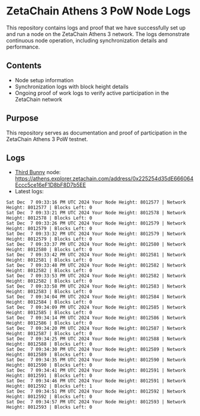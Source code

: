 # ZetaChain Athens 3 PoW Node Logs
This repository contains logs and proof that we have successfully set up and run a node on the ZetaChain Athens 3 network. The logs demonstrate continuous node operation, including synchronization details and performance.

## Contents
- Node setup information
- Synchronization logs with block height details
- Ongoing proof of work logs to verify active participation in the ZetaChain network

## Purpose
This repository serves as documentation and proof of participation in the ZetaChain Athens 3 PoW testnet.

## Logs

- [Third Bunny](https://thirdbunny.xyz/) node: https://athens.explorer.zetachain.com/address/0x225254d35dE666064Eccc5ce16eF1D8bF8D7b5EE
- Latest logs:
```
Sat Dec  7 09:33:16 PM UTC 2024 Your Node Height: 8012577 | Network Height: 8012577 | Blocks Left: 0
Sat Dec  7 09:33:21 PM UTC 2024 Your Node Height: 8012578 | Network Height: 8012578 | Blocks Left: 0
Sat Dec  7 09:33:26 PM UTC 2024 Your Node Height: 8012579 | Network Height: 8012579 | Blocks Left: 0
Sat Dec  7 09:33:32 PM UTC 2024 Your Node Height: 8012579 | Network Height: 8012579 | Blocks Left: 0
Sat Dec  7 09:33:37 PM UTC 2024 Your Node Height: 8012580 | Network Height: 8012580 | Blocks Left: 0
Sat Dec  7 09:33:42 PM UTC 2024 Your Node Height: 8012581 | Network Height: 8012581 | Blocks Left: 0
Sat Dec  7 09:33:48 PM UTC 2024 Your Node Height: 8012582 | Network Height: 8012582 | Blocks Left: 0
Sat Dec  7 09:33:53 PM UTC 2024 Your Node Height: 8012582 | Network Height: 8012582 | Blocks Left: 0
Sat Dec  7 09:33:58 PM UTC 2024 Your Node Height: 8012583 | Network Height: 8012583 | Blocks Left: 0
Sat Dec  7 09:34:04 PM UTC 2024 Your Node Height: 8012584 | Network Height: 8012584 | Blocks Left: 0
Sat Dec  7 09:34:09 PM UTC 2024 Your Node Height: 8012585 | Network Height: 8012585 | Blocks Left: 0
Sat Dec  7 09:34:14 PM UTC 2024 Your Node Height: 8012586 | Network Height: 8012586 | Blocks Left: 0
Sat Dec  7 09:34:20 PM UTC 2024 Your Node Height: 8012587 | Network Height: 8012587 | Blocks Left: 0
Sat Dec  7 09:34:25 PM UTC 2024 Your Node Height: 8012588 | Network Height: 8012588 | Blocks Left: 0
Sat Dec  7 09:34:30 PM UTC 2024 Your Node Height: 8012589 | Network Height: 8012589 | Blocks Left: 0
Sat Dec  7 09:34:35 PM UTC 2024 Your Node Height: 8012590 | Network Height: 8012590 | Blocks Left: 0
Sat Dec  7 09:34:41 PM UTC 2024 Your Node Height: 8012591 | Network Height: 8012591 | Blocks Left: 0
Sat Dec  7 09:34:46 PM UTC 2024 Your Node Height: 8012591 | Network Height: 8012592 | Blocks Left: 1
Sat Dec  7 09:34:51 PM UTC 2024 Your Node Height: 8012592 | Network Height: 8012592 | Blocks Left: 0
Sat Dec  7 09:34:57 PM UTC 2024 Your Node Height: 8012593 | Network Height: 8012593 | Blocks Left: 0
```
